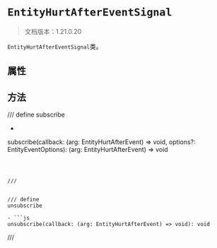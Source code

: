 # `EntityHurtAfterEventSignal`

> 文档版本：1.21.0.20

`EntityHurtAfterEventSignal`类。

## 属性

## 方法

/// define
subscribe

- ```js
subscribe(callback: (arg: EntityHurtAfterEvent) => void, options?: EntityEventOptions): (arg: EntityHurtAfterEvent) => void
```



///


/// define
unsubscribe

- ```js
unsubscribe(callback: (arg: EntityHurtAfterEvent) => void): void
```



///

